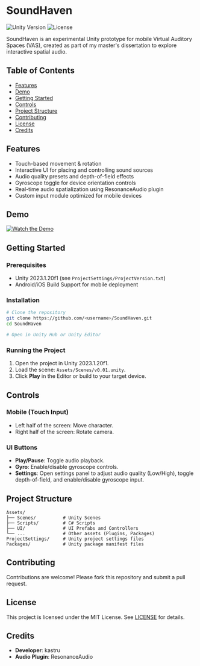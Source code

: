 # SoundHaven
![Unity Version](https://img.shields.io/badge/Unity-2023.1.20f1-blue.svg)
![License](https://img.shields.io/badge/License-MIT-green.svg)

SoundHaven is an experimental Unity prototype for mobile Virtual Auditory Spaces (VAS), created as part of my master's dissertation to explore interactive spatial audio.

## Table of Contents
- [Features](#features)
- [Demo](#demo)
- [Getting Started](#getting-started)
- [Controls](#controls)
- [Project Structure](#project-structure)
- [Contributing](#contributing)
- [License](#license)
- [Credits](#credits)

## Features
- Touch-based movement & rotation
- Interactive UI for placing and controlling sound sources
- Audio quality presets and depth-of-field effects
- Gyroscope toggle for device orientation controls
- Real-time audio spatialization using ResonanceAudio plugin
- Custom input module optimized for mobile devices

## Demo
[![Watch the Demo](https://img.youtube.com/vi/7A92wuLIImw/0.jpg)](https://youtu.be/7A92wuLIImw)

## Getting Started
### Prerequisites
- Unity 2023.1.20f1 (see `ProjectSettings/ProjectVersion.txt`)
- Android/iOS Build Support for mobile deployment

### Installation
```bash
# Clone the repository
git clone https://github.com/<username>/SoundHaven.git
cd SoundHaven

# Open in Unity Hub or Unity Editor
```

### Running the Project
1. Open the project in Unity 2023.1.20f1.
2. Load the scene: `Assets/Scenes/v0.01.unity`.
3. Click **Play** in the Editor or build to your target device.

## Controls
### Mobile (Touch Input)
- Left half of the screen: Move character.
- Right half of the screen: Rotate camera.

### UI Buttons
- **Play/Pause**: Toggle audio playback.
- **Gyro**: Enable/disable gyroscope controls.
- **Settings**: Open settings panel to adjust audio quality (Low/High), toggle depth-of-field, and enable/disable gyroscope input.

## Project Structure
```
Assets/
├── Scenes/          # Unity Scenes
├── Scripts/         # C# Scripts
├── UI/              # UI Prefabs and Controllers
└── ...              # Other assets (Plugins, Packages)
ProjectSettings/     # Unity project settings files
Packages/            # Unity package manifest files
```

## Contributing
Contributions are welcome! Please fork this repository and submit a pull request.

## License
This project is licensed under the MIT License. See [LICENSE](LICENSE) for details.

## Credits
- **Developer**: kastru
- **Audio Plugin**: ResonanceAudio
